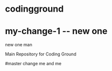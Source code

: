 # codingground

# my-change-1 -- new one
new one man

Main Repository for Coding Ground

#master change
me and me
